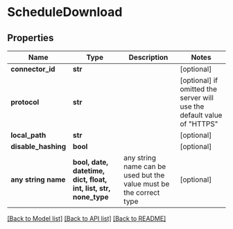 # ScheduleDownload


## Properties
Name | Type | Description | Notes
------------ | ------------- | ------------- | -------------
**connector_id** | **str** |  | [optional] 
**protocol** | **str** |  | [optional]  if omitted the server will use the default value of "HTTPS"
**local_path** | **str** |  | [optional] 
**disable_hashing** | **bool** |  | [optional] 
**any string name** | **bool, date, datetime, dict, float, int, list, str, none_type** | any string name can be used but the value must be the correct type | [optional]

[[Back to Model list]](../README.md#documentation-for-models) [[Back to API list]](../README.md#documentation-for-api-endpoints) [[Back to README]](../README.md)


